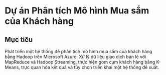 # Dự án Phân tích Mô hình Mua sắm của Khách hàng

## Mục tiêu

Phát triển một hệ thống để phân tích mô hình mua sắm của khách hàng bằng Hadoop trên Microsoft Azure. Xử lý dữ liệu giao dịch bán lẻ với MapReduce và Hadoop Streaming, thực hiện gom cụm khách hàng bằng K-Means, trực quan hóa kết quả và tùy chọn triển khai một hệ thống đề xuất.